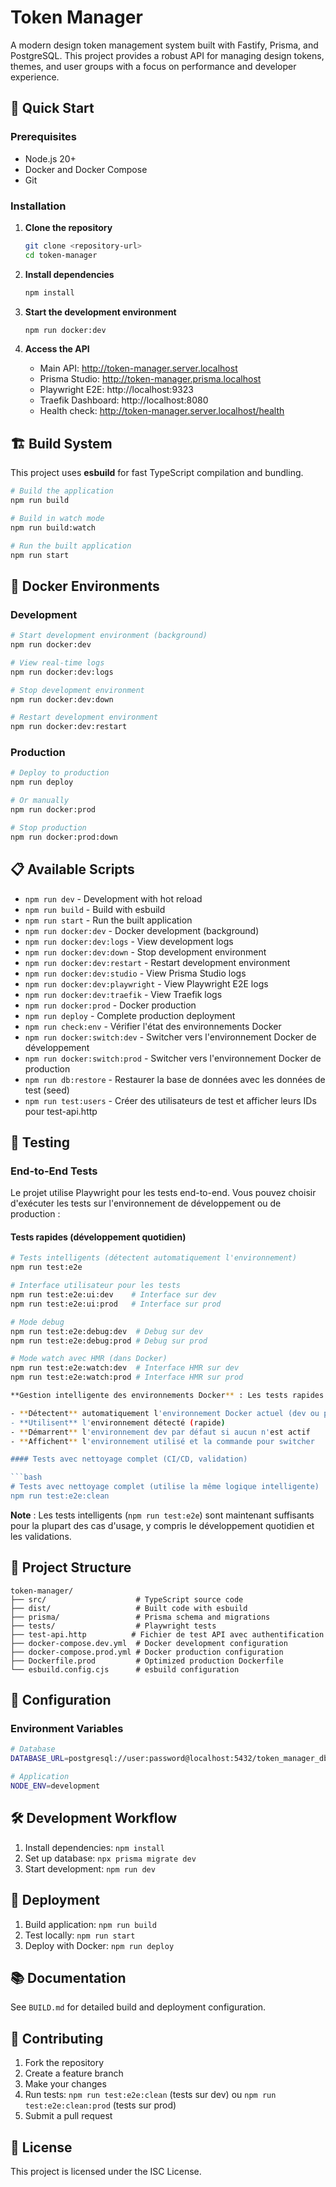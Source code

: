 # Token Manager

A modern design token management system built with Fastify, Prisma, and PostgreSQL. This project provides a robust API for managing design tokens, themes, and user groups with a focus on performance and developer experience.

## 🚀 Quick Start

### Prerequisites

- Node.js 20+
- Docker and Docker Compose
- Git

### Installation

1. **Clone the repository**

   ```bash
   git clone <repository-url>
   cd token-manager
   ```

2. **Install dependencies**

   ```bash
   npm install
   ```

3. **Start the development environment**

   ```bash
   npm run docker:dev
   ```

4. **Access the API**
   - Main API: http://token-manager.server.localhost
   - Prisma Studio: http://token-manager.prisma.localhost
   - Playwright E2E: http://localhost:9323
   - Traefik Dashboard: http://localhost:8080
   - Health check: http://token-manager.server.localhost/health

## 🏗️ Build System

This project uses **esbuild** for fast TypeScript compilation and bundling.

```bash
# Build the application
npm run build

# Build in watch mode
npm run build:watch

# Run the built application
npm run start
```

## 🐳 Docker Environments

### Development

```bash
# Start development environment (background)
npm run docker:dev

# View real-time logs
npm run docker:dev:logs

# Stop development environment
npm run docker:dev:down

# Restart development environment
npm run docker:dev:restart
```

### Production

```bash
# Deploy to production
npm run deploy

# Or manually
npm run docker:prod

# Stop production
npm run docker:prod:down
```

## 📋 Available Scripts

- `npm run dev` - Development with hot reload
- `npm run build` - Build with esbuild
- `npm run start` - Run the built application
- `npm run docker:dev` - Docker development (background)
- `npm run docker:dev:logs` - View development logs
- `npm run docker:dev:down` - Stop development environment
- `npm run docker:dev:restart` - Restart development environment
- `npm run docker:dev:studio` - View Prisma Studio logs
- `npm run docker:dev:playwright` - View Playwright E2E logs
- `npm run docker:dev:traefik` - View Traefik logs
- `npm run docker:prod` - Docker production
- `npm run deploy` - Complete production deployment
- `npm run check:env` - Vérifier l'état des environnements Docker
- `npm run docker:switch:dev` - Switcher vers l'environnement Docker de développement
- `npm run docker:switch:prod` - Switcher vers l'environnement Docker de production
- `npm run db:restore` - Restaurer la base de données avec les données de test (seed)
- `npm run test:users` - Créer des utilisateurs de test et afficher leurs IDs pour test-api.http

## 🧪 Testing

### End-to-End Tests

Le projet utilise Playwright pour les tests end-to-end. Vous pouvez choisir d'exécuter les tests sur l'environnement de développement ou de production :

#### Tests rapides (développement quotidien)

````bash
# Tests intelligents (détectent automatiquement l'environnement)
npm run test:e2e

# Interface utilisateur pour les tests
npm run test:e2e:ui:dev    # Interface sur dev
npm run test:e2e:ui:prod   # Interface sur prod

# Mode debug
npm run test:e2e:debug:dev  # Debug sur dev
npm run test:e2e:debug:prod # Debug sur prod

# Mode watch avec HMR (dans Docker)
npm run test:e2e:watch:dev  # Interface HMR sur dev
npm run test:e2e:watch:prod # Interface HMR sur prod

**Gestion intelligente des environnements Docker** : Les tests rapides :

- **Détectent** automatiquement l'environnement Docker actuel (dev ou prod)
- **Utilisent** l'environnement détecté (rapide)
- **Démarrent** l'environnement dev par défaut si aucun n'est actif
- **Affichent** l'environnement utilisé et la commande pour switcher

#### Tests avec nettoyage complet (CI/CD, validation)

```bash
# Tests avec nettoyage complet (utilise la même logique intelligente)
npm run test:e2e:clean
````

**Note** : Les tests intelligents (`npm run test:e2e`) sont maintenant suffisants pour la plupart des cas d'usage, y compris le développement quotidien et les validations.

## 📁 Project Structure

```
token-manager/
├── src/                    # TypeScript source code
├── dist/                   # Built code with esbuild
├── prisma/                 # Prisma schema and migrations
├── tests/                  # Playwright tests
├── test-api.http          # Fichier de test API avec authentification
├── docker-compose.dev.yml  # Docker development configuration
├── docker-compose.prod.yml # Docker production configuration
├── Dockerfile.prod         # Optimized production Dockerfile
└── esbuild.config.cjs      # esbuild configuration
```

## 🔧 Configuration

### Environment Variables

```bash
# Database
DATABASE_URL=postgresql://user:password@localhost:5432/token_manager_db

# Application
NODE_ENV=development
```

## 🛠️ Development Workflow

1. Install dependencies: `npm install`
2. Set up database: `npx prisma migrate dev`
3. Start development: `npm run dev`

## 🚀 Deployment

1. Build application: `npm run build`
2. Test locally: `npm run start`
3. Deploy with Docker: `npm run deploy`

## 📚 Documentation

See `BUILD.md` for detailed build and deployment configuration.

## 🤝 Contributing

1. Fork the repository
2. Create a feature branch
3. Make your changes
4. Run tests: `npm run test:e2e:clean` (tests sur dev) ou `npm run test:e2e:clean:prod` (tests sur prod)
5. Submit a pull request

## 📄 License

This project is licensed under the ISC License.
